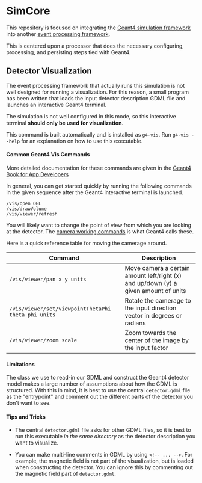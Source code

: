 # SimCore

This repository is focused on integrating the 
[Geant4 simulation framework](https://github.com/LDMX-Software/geant4) 
into another [event processing framework](https://github.com/LDMX-Software/fire).

This is centered upon a processor that does the necessary
configuring, processing, and persisting steps tied with Geant4.

## Detector Visualization

The event processing framework that actually runs this simulation
is not well designed for running a visualization. For this reason,
a small program has been written that loads the input detector
description GDML file and launches an interactive Geant4 terminal.

The simulation is not well configured in this mode, so this 
interactive terminal **should only be used for visualization**.

This command is built automatically and is installed as `g4-vis`.
Run `g4-vis --help` for an explanation on how to use this executable.

#### Common Geant4 Vis Commands
More detailed documentation for these commands are given in the 
[Geant4 Book for App Developers](https://geant4-userdoc.web.cern.ch/UsersGuides/ForApplicationDeveloper/html/Visualization/commandcontrol.html#scene-scene-handler-and-viewer)

In general, you can get started quickly by running the following
commands in the given sequence after the Geant4 interactive terminal
is launched.

```
/vis/open OGL
/vis/drawVolume
/vis/viewer/refresh
```

You will likely want to change the point of view from which you are looking at the
detector. The [camera working commands](https://geant4-userdoc.web.cern.ch/UsersGuides/ForApplicationDeveloper/html/Visualization/commandcontrol.html#basic-camera-workings-vis-viewer-commands)
is what Geant4 calls these.

Here is a quick reference table for moving the camerage around.

Command | Description
--------|------------
`/vis/viewer/pan x y units` | Move camera a certain amount left/right (x) and up/down (y) a given amount of units
`/vis/viewer/set/viewpointThetaPhi theta phi units` | Rotate the camerage to the input direction vector in degrees or radians
`/vis/viewer/zoom scale` | Zoom towards the center of the image by the input factor

#### Limitations
The class we use to read-in our GDML and construct the Geant4 detector model
makes a large number of assumptions about how the GDML is structured.
With this in mind, it is best to use the central `detector.gdml` file as 
the "entrypoint" and comment out the different parts of the detector
you don't want to see.

#### Tips and Tricks
- The central `detector.gdml` file asks for other GDML files,
  so it is best to run this executable _in the same directory_ as the detector
  description you want to visualize.

- You can make multi-line comments in GDML by using `<!-- ... -->`.
  For example, the magnetic field is not part of the visualization, but
  is loaded when constructing the detector. You can ignore this by
  commenting out the magnetic field part of `detector.gdml`.
